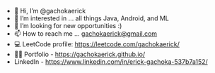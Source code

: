 - 👋 Hi, I’m @gachokaerick
- 👀 I’m interested in ... all things Java, Android, and ML
- 💞️ I’m looking for new opportunities :)
- 📫 How to reach me ... gachokaerick@gmail.com
- 💻️ LeetCode profile: https://leetcode.com/gachokaerick/
- 👨‍💻 Portfolio - https://gachokaerick.github.io/
- LinkedIn - https://www.linkedin.com/in/erick-gachoka-537b7a152/

<!---
gachokaerick/gachokaerick is a ✨ special ✨ repository because its `README.md` (this file) appears on your GitHub profile.
You can click the Preview link to take a look at your changes.
--->
